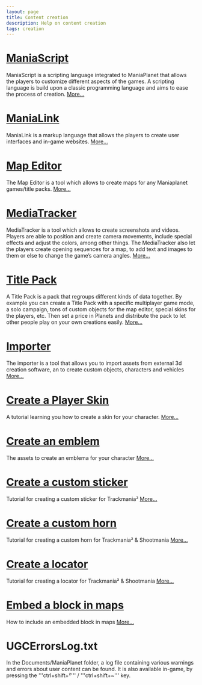 ```yaml
---
layout: page
title: Content creation
description: Help on content creation
tags: creation
---
```


# [ManiaScript][1]

ManiaScript is a scripting language integrated to ManiaPlanet that allows the players to customize different aspects of the games. A scripting language is build upon a classic programming language and aims to ease the process of creation.
[More...][1]


# [ManiaLink][2]

ManiaLink is a markup language that allows the players to create user interfaces and in-game websites.
[More...][2]


# [Map Editor][3]
The Map Editor is a tool which allows to create maps for any Maniaplanet games/title packs.
[More...][3]


# [MediaTracker][4]

MediaTracker is a tool which allows to create screenshots and videos. Players are able to position and create camera movements, include special effects and adjust the colors, among other things. The MediaTracker also let the players create opening sequences for a map, to add text and images to them or else to change the game’s camera angles.
[More...][4]


# [Title Pack][5]

A Title Pack is a pack that regroups different kinds of data together. By example you can create a Title Pack with a specific multiplayer game mode, a solo campaign, tons of custom objects for the map editor, special skins for the players, etc. Then set a price in Planets and distribute the pack to let other people play on your own creations easily.
[More...][5]

# [Importer][6]

The importer is a tool that allows you to import assets from external 3d creation software, an to create custom objects, characters and vehicles
[More...][6]

# [Create a Player Skin][7]
A tutorial learning you how to create a skin for your character.
[More...][7]

# [Create an emblem][8]
The assets to create an emblema for your character
[More...][8]

# [Create a custom sticker][9]
Tutorial for creating a custom sticker for Trackmania²
[More...][9]

# [Create a custom horn][10]
Tutorial for creating a custom horn for Trackmania² & Shootmania
[More...][10]

# [Create a locator][11]
Tutorial for creating a locator for Trackmania² & Shootmania
[More...][11]

# [Embed a block in maps][12]
How to include an embedded block in maps
[More...][12]


# UGCErrorsLog.txt
In the Documents/ManiaPlanet folder, a log file containing various warnings and errors about user content can be found.
It is also available in-game, by pressing the '''ctrl+shift+²''' / '''ctrl+shift+~''' key.


[1]: ./maniascript/
[2]: ./manialink/
[3]: ./map-editor/
[4]: ./mediatracker/
[5]: ./title/
[6]: ./importer/
[7]: ./general/create-a-player-skin.html
[8]: ./general/create-an-emblem.html
[9]: ./general/create-a-custom-sticker.html
[10]: ./general/create-a-custom-horn.html
[11]: ./general/create-a-locator.html
[12]: ./general/embedded-blocks.html
